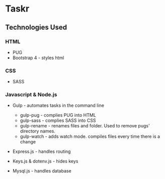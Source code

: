# Taskr

## Technologies Used

### HTML

- PUG
- Bootstrap 4 - styles html

### CSS

- SASS

### Javascript & Node.js

- Gulp - automates tasks in the command line
  - gulp-pug - complies PUG into HTML
  - gulp-sass - complies SASS into CSS
  - gulp-rename - renames files and folder. Used to remove pugs' directory names.
  - gulp-watch - adds watch mode. compiles files every time there is a change

- Express.js - handles routing
- Keys.js & dotenv.js - hides keys
- Mysql.js - handles database
